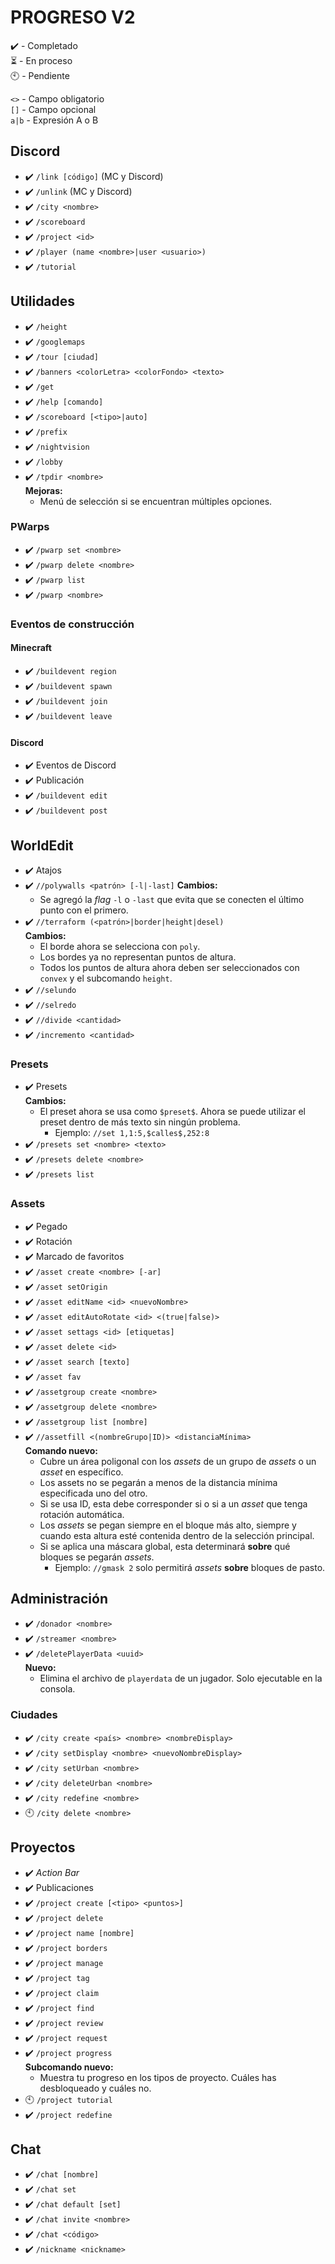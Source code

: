 # PROGRESO V2
✔️ - Completado  
⏳ - En proceso  
🕙 - Pendiente  
  
`<>` - Campo obligatorio  
`[]` - Campo opcional  
`a|b` - Expresión A o B
## Discord
* ✔️ `/link [código]` (MC y Discord)
* ✔️ `/unlink` (MC y Discord)
* ✔️ `/city <nombre>`
* ✔️ `/scoreboard`
* ✔️ `/project <id>`
* ✔️ `/player (name <nombre>|user <usuario>)`
* ✔️ `/tutorial`
## Utilidades
* ✔️ `/height`
* ✔️ `/googlemaps`
* ✔️ `/tour [ciudad]`
* ✔️ `/banners <colorLetra> <colorFondo> <texto>`
* ✔️ `/get`
* ✔️ `/help [comando]`
* ✔️ `/scoreboard [<tipo>|auto]`
* ✔️ `/prefix`
* ✔️ `/nightvision`
* ✔️ `/lobby`
* ✔️ `/tpdir <nombre>`  
  **Mejoras:**
  * Menú de selección si se encuentran múltiples opciones. 
### PWarps
* ✔️ `/pwarp set <nombre>`
* ✔️ `/pwarp delete <nombre>`
* ✔️ `/pwarp list`
* ✔️ `/pwarp <nombre>`  
### Eventos de construcción
#### Minecraft
* ✔️ `/buildevent region`
* ✔️ `/buildevent spawn`
* ✔️ `/buildevent join`
* ✔️ `/buildevent leave`
#### Discord
* ✔️ Eventos de Discord
* ✔️ Publicación
* ✔️ `/buildevent edit`
* ✔️ `/buildevent post`
## WorldEdit
* ✔️ Atajos
* ✔️ `//polywalls <patrón> [-l|-last]`
  **Cambios:**
  * Se agregó la *flag* `-l` o `-last` que evita que se conecten el último punto con el primero.
* ✔️ `//terraform (<patrón>|border|height|desel)`  
**Cambios:**
  * El borde ahora se selecciona con `poly`.
  * Los bordes ya no representan puntos de altura.
  * Todos los puntos de altura ahora deben ser seleccionados con `convex` y el subcomando `height`.
* ✔️ `//selundo`
* ✔️ `//selredo`
* ✔️ `//divide <cantidad>`
* ✔️ `/incremento <cantidad>` 
### Presets
* ✔️ Presets  
**Cambios:**
  * El preset ahora se usa como `$preset$`. Ahora se puede utilizar el preset dentro de más texto sin ningún problema.
    * Ejemplo: `//set 1,1:5,$calles$,252:8`
* ✔️ `/presets set <nombre> <texto>`
* ✔️ `/presets delete <nombre>`
* ✔️ `/presets list`
### Assets
* ✔️ Pegado
* ✔️ Rotación
* ✔️ Marcado de favoritos
* ✔️ `/asset create <nombre> [-ar]`
* ✔️ `/asset setOrigin`
* ✔️ `/asset editName <id> <nuevoNombre>`
* ✔️ `/asset editAutoRotate <id> <(true|false)>`
* ✔️ `/asset settags <id> [etiquetas]`
* ✔️ `/asset delete <id>`
* ✔️ `/asset search [texto]`
* ✔️ `/asset fav`
* ✔️ `/assetgroup create <nombre>`
* ✔️ `/assetgroup delete <nombre>`
* ✔️ `/assetgroup list [nombre]`
* ✔️ `//assetfill <(nombreGrupo|ID)> <distanciaMínima>`  
**Comando nuevo:**
  * Cubre un área poligonal con los _assets_ de un grupo de _assets_ o un _asset_ en específico.
  * Los assets no se pegarán a menos de la distancia mínima especificada uno del otro.
  * Si se usa ID, esta debe corresponder si o si a un _asset_ que tenga rotación automática.
  * Los _assets_ se pegan siempre en el bloque más alto, siempre y cuando esta altura esté contenida dentro de la selección principal.
  * Si se aplica una máscara global, esta determinará **sobre** qué bloques se pegarán _assets_.
    * Ejemplo: `//gmask 2` solo permitirá _assets_ **sobre** bloques de pasto.
## Administración
* ✔️ `/donador <nombre>`
* ✔️ `/streamer <nombre>`
* ✔️ `/deletePlayerData <uuid>`  
**Nuevo:**
  * Elimina el archivo de `playerdata` de un jugador. Solo ejecutable en la consola.
### Ciudades
* ✔️ `/city create <país> <nombre> <nombreDisplay>`
* ✔️ `/city setDisplay <nombre> <nuevoNombreDisplay>`
* ✔️ `/city setUrban <nombre>`
* ✔️ `/city deleteUrban <nombre>`
* ✔️ `/city redefine <nombre>`
* 🕙 `/city delete <nombre>`
## Proyectos
* ✔️ *Action Bar*
* ✔️ Publicaciones
* ✔️ `/project create [<tipo> <puntos>]`
* ✔️ `/project delete`
* ✔️ `/project name [nombre]`
* ✔️ `/project borders`
* ✔️ `/project manage`
* ✔️ `/project tag`
* ✔️ `/project claim`
* ✔️ `/project find`
* ✔️ `/project review`
* ✔️ `/project request`
* ✔️ `/project progress`  
**Subcomando nuevo:**
  * Muestra tu progreso en los tipos de proyecto. Cuáles has desbloqueado y cuáles no.
* 🕙 `/project tutorial`
* ✔️ `/project redefine`
## Chat
* ✔️ `/chat [nombre]`
* ✔️ `/chat set`
* ✔️ `/chat default [set]`
* ✔️ `/chat invite <nombre>`
* ✔️ `/chat <código>`
* ✔️ `/nickname <nickname>`